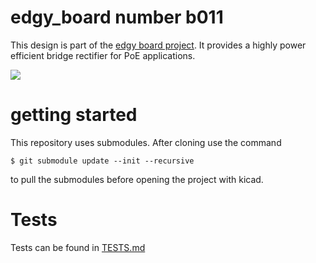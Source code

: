 # edgy_board number b011
This design is part of the [edgy board project](https://github.com/skunkforce/edgy_boards). It provides a highly power efficient bridge rectifier for PoE applications. 

![](/board/board.png)

# getting started
This repository uses submodules. After cloning use the command 

```$ git submodule update --init --recursive```

to pull the submodules before opening the project with kicad. 

# Tests
Tests can be found in [TESTS.md](TESTS.md)

